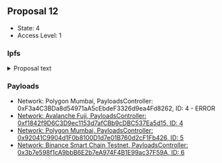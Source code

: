 ## Proposal 12

- State: 4
- Access Level: 1

### Ipfs

<details>
  <summary>Proposal text</summary>



## Simple Summary
This AIP presents the Aave governance with an opportunity to change GHST risk parameters for Aave Polygon V3 Liquidity pool.

## Motivation

GHST is the native asset of the Aavegotchi ecosystem. This ARFC proposes new risk parameters for GHST following the deprecation of the "Bonding Curve," which created a new risk profile for the asset and is expected to increase its volatility.

Previously, GHST was minted and burned on an ETH L1 bonding curve contract, which lowered its volatility. However, with the deprecation of the curve, a "Soft Freeze" of the GHST asset on Aave V3 Polygon is proposed to allow for a conservative reaction to this new risk profile.

Once the bonding curve is deprecated and more market data is available on the risk profile of GHST, Aave governance will have in a few weeks/months a stronger basis to assess and provide updated risk parameters for the GHST asset.

## Specification

Ticker: GHST (GHST)

Contract Address: 0x385Eeac5cB85A38A9a07A70c73e0a3271CfB54A7

| Risk Parameter | Current Value | Proposed Value |
| --- | --- | --- |
| Isolation Mode | NO | NO |
| Enable Borrow | YES | NO |
| Enable Collateral | YES | YES |
| Loan To Value | 25% | 0% |
| Liquidation Threshold | 45% | 45% |
| Liquidation Bonus | 15% | 15% |
| Reserve Factor | 20% | 20% |
| Liquidation Protocol Fee | 10% | 10% |
| Borrow Cap | 3.23M | 220k |
| Supply Cap | 5.88M | 4.65M |
| Debt Ceiling | N/A | N/A |

```solidity
contract GHSTV3RiskParamPayload is IProposalGenericExecutor {
  address public constant GHST = AaveV3PolygonAssets.GHST_UNDERLYING;
  uint256 public constant GHST_SUPPLY_CAP = 4_650_000;
  uint256 public constant GHST_BORROW_CAP = 220_000;
  uint256 public constant GHST_LTV = 0;
  uint256 public constant GHST_LIQ_THRESHOLD = 4500;
  uint256 public constant GHST_LIQ_BONUS = 11500;
  bool public constant GHST_BORROWING_ENABLED = false;

  function execute() external {
    AaveV3Polygon.POOL_CONFIGURATOR.setSupplyCap(GHST, GHST_SUPPLY_CAP);
    AaveV3Polygon.POOL_CONFIGURATOR.setBorrowCap(GHST, GHST_BORROW_CAP);
    AaveV3Polygon.POOL_CONFIGURATOR.setReserveBorrowing(GHST, GHST_BORROWING_ENABLED);
    AaveV3Polygon.POOL_CONFIGURATOR.configureReserveAsCollateral({
      asset: GHST,
      ltv: GHST_LTV,
      liquidationThreshold: GHST_LIQ_THRESHOLD,
      liquidationBonus: GHST_LIQ_BONUS
    });
  }
}
```

## References

A list of relevant links like for this proposal e.g.

- [forum discussion](https://governance.aave.com/t/arfc-ghst-polygon-v3-soft-freeze/12192)
- [tests](https://github.com/bgd-labs/aave-proposals/blob/master/src/test/polygon/GHSTV3PolRiskParamPayloadTest.t.sol)
- [proposalCode](https://github.com/bgd-labs/aave-proposals/blob/master/src/contracts/polygon/GHSTV3PolRiskParamPayload.sol)

## Security Considerations

The proposal Payload was reviewed by [Bored Ghost Developing](https://bgdlabs.com/).

## Copyright

Copyright and related rights waived via [CC0](https://creativecommons.org/publicdomain/zero/1.0/).

</details>
    
### Payloads

- Network: Polygon Mumbai, PayloadsController: 0xF3a4C3BDa8d54971aA5cEbdeF3326d9ea4Fd8262, ID: 4 - ERROR
- [Network: Avalanche Fuji, PayloadsController: 0xf1842f9D6C3D9ec1153d7afCBb9cDBC537Ea5d15, ID: 4](reports/payloads/43113/0xf1842f9D6C3D9ec1153d7afCBb9cDBC537Ea5d15/4.md)
- [Network: Polygon Mumbai, PayloadsController: 0x92041C9904d1F0b8100D1d7e01B760d2cF1Fb426, ID: 5](reports/payloads/80001/0x92041C9904d1F0b8100D1d7e01B760d2cF1Fb426/5.md)
- [Network: Binance Smart Chain Testnet, PayloadsController: 0x3b7e598f1cA9bbB6E2b7eA974F4B1E99ac37F59A, ID: 6](reports/payloads/97/0x3b7e598f1cA9bbB6E2b7eA974F4B1E99ac37F59A/6.md)